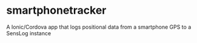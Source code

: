 # smartphonetracker
A Ionic/Cordova app that logs positional data from a smartphone GPS to a SensLog instance
